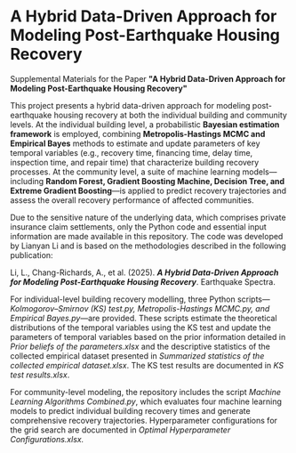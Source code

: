 # A Hybrid Data-Driven Approach for Modeling Post-Earthquake Housing Recovery

Supplemental Materials for the Paper **"A Hybrid Data-Driven Approach for Modeling Post-Earthquake Housing Recovery"**

This project presents a hybrid data-driven approach for modeling post-earthquake housing recovery at both the individual building and community levels. At the individual building level, a probabilistic **Bayesian estimation framework** is employed, combining **Metropolis-Hastings MCMC and Empirical Bayes** methods to estimate and update parameters of key temporal variables (e.g., recovery time, financing time, delay time, inspection time, and repair time) that characterize building recovery processes. At the community level, a suite of machine learning models—including **Random Forest, Gradient Boosting Machine, Decision Tree, and Extreme Gradient Boosting**—is applied to predict recovery trajectories and assess the overall recovery performance of affected communities.

Due to the sensitive nature of the underlying data, which comprises private insurance claim settlements, only the Python code and essential input information are made available in this repository. The code was developed by Lianyan Li and is based on the methodologies described in the following publication:

Li, L., Chang-Richards, A., et al. (2025). ***A Hybrid Data-Driven Approach for Modeling Post-Earthquake Housing Recovery***. Earthquake Spectra.

For individual-level building recovery modelling, three Python scripts—_Kolmogorov–Smirnov (KS) test.py, Metropolis-Hastings MCMC.py, and Empirical Bayes.py_—are provided. These scripts estimate the theoretical distributions of the temporal variables using the KS test and update the parameters of temporal variables based on the prior information detailed in _Prior beliefs of the parameters.xlsx_ and the descriptive statistics of the collected empirical dataset presented in _Summarized statistics of the collected empirical dataset.xlsx_. The KS test results are documented in _KS test results.xlsx_.

For community-level modeling, the repository includes the script _Machine Learning Algorithms Combined.py_, which evaluates four machine learning models to predict individual building recovery times and generate comprehensive recovery trajectories. Hyperparameter configurations for the grid search are documented in _Optimal Hyperparameter Configurations.xlsx._
